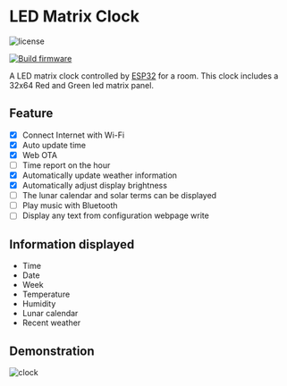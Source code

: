# LED Matrix Clock

![license](https://img.shields.io/github/license/TDA-2030/ledmatrix-clock)

[![Build firmware](https://github.com/TDA-2030/ledmatrix-clock/actions/workflows/build.yml/badge.svg)](https://github.com/TDA-2030/ledmatrix-clock/actions/workflows/build.yml)

A LED matrix clock controlled by [ESP32](https://www.espressif.com/en/products/socs/esp32) for a room. This clock includes a 32x64 Red and Green led matrix panel. 

## Feature

- [x] Connect Internet with Wi-Fi
- [x] Auto update time 
- [x] Web OTA
- [ ] Time report on the hour
- [x] Automatically update weather information 
- [x] Automatically adjust display brightness 
- [ ] The lunar calendar and solar terms can be displayed
- [ ] Play music with Bluetooth
- [ ] Display any text from configuration webpage write

## Information displayed

- Time
- Date
- Week
- Temperature
- Humidity
- Lunar calendar
- Recent weather

## Demonstration

![clock](reference/clock.gif)
